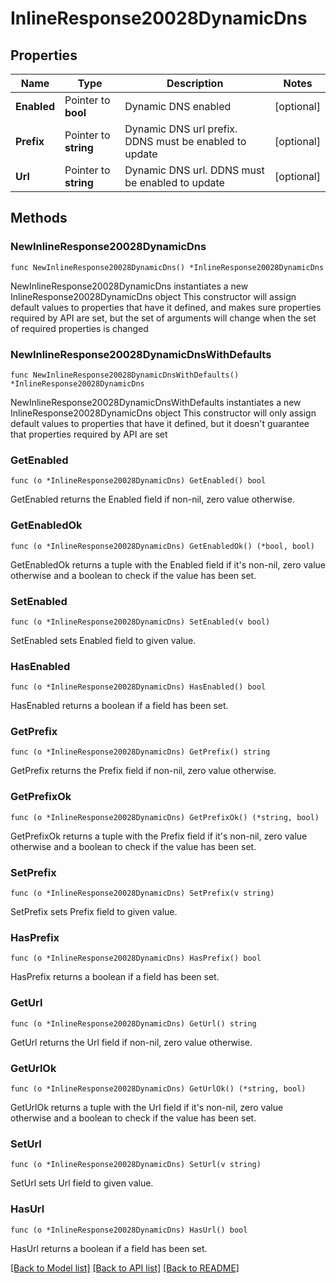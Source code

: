 # InlineResponse20028DynamicDns

## Properties

Name | Type | Description | Notes
------------ | ------------- | ------------- | -------------
**Enabled** | Pointer to **bool** | Dynamic DNS enabled | [optional] 
**Prefix** | Pointer to **string** | Dynamic DNS url prefix. DDNS must be enabled to update | [optional] 
**Url** | Pointer to **string** | Dynamic DNS url. DDNS must be enabled to update | [optional] 

## Methods

### NewInlineResponse20028DynamicDns

`func NewInlineResponse20028DynamicDns() *InlineResponse20028DynamicDns`

NewInlineResponse20028DynamicDns instantiates a new InlineResponse20028DynamicDns object
This constructor will assign default values to properties that have it defined,
and makes sure properties required by API are set, but the set of arguments
will change when the set of required properties is changed

### NewInlineResponse20028DynamicDnsWithDefaults

`func NewInlineResponse20028DynamicDnsWithDefaults() *InlineResponse20028DynamicDns`

NewInlineResponse20028DynamicDnsWithDefaults instantiates a new InlineResponse20028DynamicDns object
This constructor will only assign default values to properties that have it defined,
but it doesn't guarantee that properties required by API are set

### GetEnabled

`func (o *InlineResponse20028DynamicDns) GetEnabled() bool`

GetEnabled returns the Enabled field if non-nil, zero value otherwise.

### GetEnabledOk

`func (o *InlineResponse20028DynamicDns) GetEnabledOk() (*bool, bool)`

GetEnabledOk returns a tuple with the Enabled field if it's non-nil, zero value otherwise
and a boolean to check if the value has been set.

### SetEnabled

`func (o *InlineResponse20028DynamicDns) SetEnabled(v bool)`

SetEnabled sets Enabled field to given value.

### HasEnabled

`func (o *InlineResponse20028DynamicDns) HasEnabled() bool`

HasEnabled returns a boolean if a field has been set.

### GetPrefix

`func (o *InlineResponse20028DynamicDns) GetPrefix() string`

GetPrefix returns the Prefix field if non-nil, zero value otherwise.

### GetPrefixOk

`func (o *InlineResponse20028DynamicDns) GetPrefixOk() (*string, bool)`

GetPrefixOk returns a tuple with the Prefix field if it's non-nil, zero value otherwise
and a boolean to check if the value has been set.

### SetPrefix

`func (o *InlineResponse20028DynamicDns) SetPrefix(v string)`

SetPrefix sets Prefix field to given value.

### HasPrefix

`func (o *InlineResponse20028DynamicDns) HasPrefix() bool`

HasPrefix returns a boolean if a field has been set.

### GetUrl

`func (o *InlineResponse20028DynamicDns) GetUrl() string`

GetUrl returns the Url field if non-nil, zero value otherwise.

### GetUrlOk

`func (o *InlineResponse20028DynamicDns) GetUrlOk() (*string, bool)`

GetUrlOk returns a tuple with the Url field if it's non-nil, zero value otherwise
and a boolean to check if the value has been set.

### SetUrl

`func (o *InlineResponse20028DynamicDns) SetUrl(v string)`

SetUrl sets Url field to given value.

### HasUrl

`func (o *InlineResponse20028DynamicDns) HasUrl() bool`

HasUrl returns a boolean if a field has been set.


[[Back to Model list]](../README.md#documentation-for-models) [[Back to API list]](../README.md#documentation-for-api-endpoints) [[Back to README]](../README.md)


